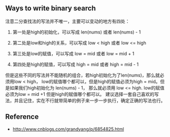 ## Ways to write binary search

注意二分查找法的写法并不唯一，主要可以变动的地方有四处：

1. 第一处是high的初始化，可以写成 len(nums) 或者 len(nums) - 1

2. 第二处是low和high的关系，可以写成 low < high 或者 low <= high

3. 第三处是low的赋值，可以写成 low = mid 或者 low = mid + 1

3. 第四处是high的赋值，可以写成 high = mid 或者 high = mid - 1

但是这些不同的写法并不能随机的组合，若high初始化为了len(nums)，那么就必须用low < high，
low的赋值哪个都可以，但是high的赋值必须为high = mid。但是如果我们high初始化为 len(nums) - 1，
那么就必须用 low <= high. low的赋值必须为low = mid +1 但是high的赋值哪个都可以。
建议选择一套自己喜欢的写法，并且记住，实在不行就带简单的例子来一步一步执行，确定正确的写法也行。

## Reference

- http://www.cnblogs.com/grandyang/p/6854825.html